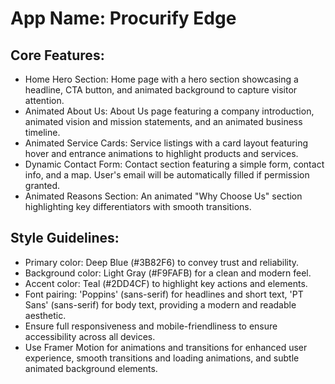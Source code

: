 # **App Name**: Procurify Edge

## Core Features:

- Home Hero Section: Home page with a hero section showcasing a headline, CTA button, and animated background to capture visitor attention.
- Animated About Us: About Us page featuring a company introduction, animated vision and mission statements, and an animated business timeline.
- Animated Service Cards: Service listings with a card layout featuring hover and entrance animations to highlight products and services.
- Dynamic Contact Form: Contact section featuring a simple form, contact info, and a map. User's email will be automatically filled if permission granted.
- Animated Reasons Section: An animated "Why Choose Us" section highlighting key differentiators with smooth transitions.

## Style Guidelines:

- Primary color: Deep Blue (#3B82F6) to convey trust and reliability.
- Background color: Light Gray (#F9FAFB) for a clean and modern feel.
- Accent color: Teal (#2DD4CF) to highlight key actions and elements.
- Font pairing: 'Poppins' (sans-serif) for headlines and short text, 'PT Sans' (sans-serif) for body text, providing a modern and readable aesthetic.
- Ensure full responsiveness and mobile-friendliness to ensure accessibility across all devices.
- Use Framer Motion for animations and transitions for enhanced user experience, smooth transitions and loading animations, and subtle animated background elements.